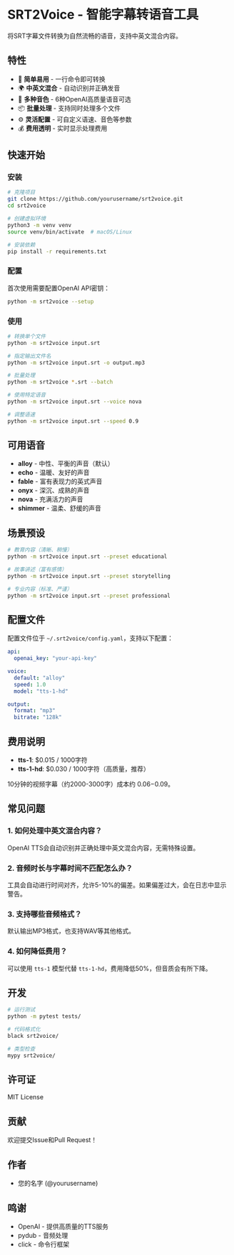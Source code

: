 # SRT2Voice - 智能字幕转语音工具

将SRT字幕文件转换为自然流畅的语音，支持中英文混合内容。

## 特性

- 🎯 **简单易用** - 一行命令即可转换
- 🌍 **中英文混合** - 自动识别并正确发音
- 🎤 **多种音色** - 6种OpenAI高质量语音可选
- 📦 **批量处理** - 支持同时处理多个文件
- ⚙️ **灵活配置** - 可自定义语速、音色等参数
- 💰 **费用透明** - 实时显示处理费用

## 快速开始

### 安装

```bash
# 克隆项目
git clone https://github.com/yourusername/srt2voice.git
cd srt2voice

# 创建虚拟环境
python3 -m venv venv
source venv/bin/activate  # macOS/Linux

# 安装依赖
pip install -r requirements.txt
```

### 配置

首次使用需要配置OpenAI API密钥：

```bash
python -m srt2voice --setup
```

### 使用

```bash
# 转换单个文件
python -m srt2voice input.srt

# 指定输出文件名
python -m srt2voice input.srt -o output.mp3

# 批量处理
python -m srt2voice *.srt --batch

# 使用特定语音
python -m srt2voice input.srt --voice nova

# 调整语速
python -m srt2voice input.srt --speed 0.9
```

## 可用语音

- **alloy** - 中性、平衡的声音（默认）
- **echo** - 温暖、友好的声音
- **fable** - 富有表现力的英式声音
- **onyx** - 深沉、成熟的声音
- **nova** - 充满活力的声音
- **shimmer** - 温柔、舒缓的声音

## 场景预设

```bash
# 教育内容（清晰、稍慢）
python -m srt2voice input.srt --preset educational

# 故事讲述（富有感情）
python -m srt2voice input.srt --preset storytelling

# 专业内容（标准、严谨）
python -m srt2voice input.srt --preset professional
```

## 配置文件

配置文件位于 `~/.srt2voice/config.yaml`，支持以下配置：

```yaml
api:
  openai_key: "your-api-key"

voice:
  default: "alloy"
  speed: 1.0
  model: "tts-1-hd"

output:
  format: "mp3"
  bitrate: "128k"
```

## 费用说明

- **tts-1**: $0.015 / 1000字符
- **tts-1-hd**: $0.030 / 1000字符（高质量，推荐）

10分钟的视频字幕（约2000-3000字）成本约 $0.06-$0.09。

## 常见问题

### 1. 如何处理中英文混合内容？
OpenAI TTS会自动识别并正确处理中英文混合内容，无需特殊设置。

### 2. 音频时长与字幕时间不匹配怎么办？
工具会自动进行时间对齐，允许5-10%的偏差。如果偏差过大，会在日志中显示警告。

### 3. 支持哪些音频格式？
默认输出MP3格式，也支持WAV等其他格式。

### 4. 如何降低费用？
可以使用 `tts-1` 模型代替 `tts-1-hd`，费用降低50%，但音质会有所下降。

## 开发

```bash
# 运行测试
python -m pytest tests/

# 代码格式化
black srt2voice/

# 类型检查
mypy srt2voice/
```

## 许可证

MIT License

## 贡献

欢迎提交Issue和Pull Request！

## 作者

- 您的名字 (@yourusername)

## 鸣谢

- OpenAI - 提供高质量的TTS服务
- pydub - 音频处理
- click - 命令行框架